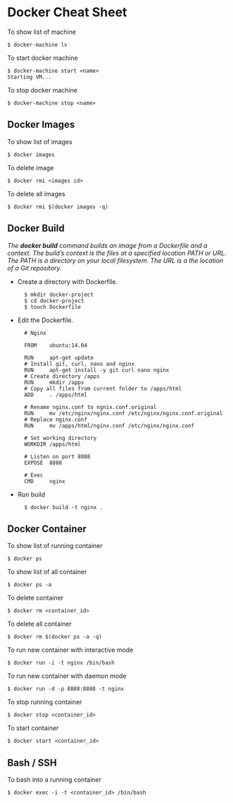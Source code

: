 # Docker Cheat Sheet

To show list of machine

	$ docker-machine ls
	
To start docker machine

	$ docker-machine start <name>
	Starting VM...

To stop docker machine

	$ docker-machine stop <name>
	
## Docker Images

To show list of images

	$ docker images

To delete image

	$ docker rmi <images id>
	
To delete all images

	$ docker rmi $(docker images -q)
	
## Docker Build

*The **docker build** command builds an image from a Dockerfile and a context. The build’s context is the files at a specified location PATH or URL. The PATH is a directory on your local filesystem. The URL is a the location of a Git repository.*

- Create a directory with Dockerfile.

		$ mkdir docker-project
		$ cd docker-project
		$ touch Dockerfile
	
- Edit the Dockerfile.

		# Nginx
		
		FROM 	ubuntu:14.04
		
		RUN 	apt-get update
		# Install git, curl, nano and nginx
		RUN 	apt-get install -y git curl nano nginx
		# Create directory /apps
		RUN 	mkdir /apps
		# Copy all files from current folder to /apps/html
		ADD 	. /apps/html
		
		# Rename nginx.conf to ngnix.conf.original
		RUN     mv /etc/nginx/nginx.conf /etc/nginx/nginx.conf.original
		# Replace nginx.conf
		RUN     mv /apps/html/nginx.conf /etc/nginx/nginx.conf
		
		# Set working directory
		WORKDIR /apps/html
		
		# Listen on port 8888
		EXPOSE 	8888
		
		# Exec
		CMD 	nginx
 
- Run build

		$ docker build -t nginx .
		
## Docker Container

To show list of running container

	$ docker ps

To show list of all container

	$ docker ps -a

To delete container

	$ docker rm <container_id>
	
To delete all container

	$ docker rm $(docker ps -a -q)
	
To run new container with interactive mode

	$ docker run -i -t nginx /bin/bash
	
To run new container with daemon mode

	$ docker run -d -p 8888:8888 -t nginx
	
To stop running container

	$ docker stop <container_id>
	
To start container

	$ docker start <container_id>
	
## Bash / SSH

To bash into a running container

	$ docker exec -i -t <container_id> /bin/bash
	
